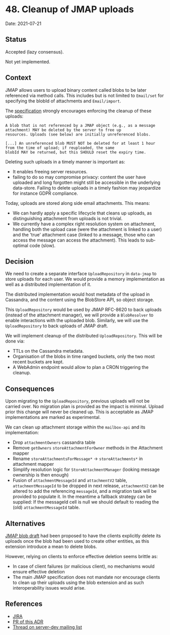 # 48. Cleanup of JMAP uploads

Date: 2021-07-21

## Status

Accepted (lazy consensus).

Not yet implemented.

## Context

JMAP allows users to upload binary content called blobs to be later referenced via method calls. This includes but is not
limited to `Email/set` for specifying the blobId of attachments and `Email/import`.

The [specification](https://jmap.io/spec-core.html#binary-data) strongly encourages enforcing the cleanup of these uploads:

```
A blob that is not referenced by a JMAP object (e.g., as a message attachment) MAY be deleted by the server to free up 
resources. Uploads (see below) are initially unreferenced blobs.

[...] An unreferenced blob MUST NOT be deleted for at least 1 hour from the time of upload; if reuploaded, the same 
blobId MAY be returned, but this SHOULD reset the expiry time.
```

Deleting such uploads in a timely manner is important as:

 - It enables freeing server resources.
 - failing to do so may compromise privacy: content the user have uploaded and long forgotten might still be accessible
 in the underlying data-store. Failing to delete uploads in a timely fashion may jeopardize for instance GDPR compliance.
 
Today, uploads are stored along side email attachments. This means:
 - We can hardly apply a specific lifecycle that cleans up uploads, as distinguishing attachment from uploads is not 
 trivial.
 - We currently have a complex right resolution system on attachment, handling both the upload case (were the attachment
 is linked to a user) and the 'true' attachment case (linked to a message, those who can access the message can access 
 the attachment). This leads to sub-optimal code (slow).

## Decision

We need to create a separate interface `UploadRepository` in `data-jmap` to store uploads for each user. We would provide a memory 
implementation as well as a distributed implementation of it.

The distributed implementation would host metadata of the upload in Cassandra, and the content using the BlobStore API,
so object storage.

This `UploadRepository` would be used by JMAP RFC-8620 to back uploads (instead of the attachment manager), we will 
provide a `BlobResolver` to enable interactions with the uploaded blob. Similarly, we will use the `UploadRepository` to
back uploads of JMAP draft.

We will implement cleanup of the distributed `UploadRepository`. This will be done via:
 - TTLs on the Cassandra metadata.
 - Organisation of the blobs in time ranged buckets, only the two most recent buckets are kept.
 - A WebAdmin endpoint would allow to plan a CRON triggering the cleanup.

## Consequences

Upon migrating to the `UploadRepository`, previous uploads will not be carried over. No migration plan is provided as 
the impact is minimal. Upload prior this change will never be cleaned up. This is acceptable as JMAP implementations are
marked as experimental.

We can clean up attachment storage within the `mailbox-api` and its implementation:
 - Drop `attachmentOwners` cassandra table
 - Remove `getOwners` `storeAttachmentForOwner` methods in the Attachment mapper
 - Rename `storeAttachmentsForMessage*` -> `storeAttachments*` in attachment mapper
 - Simplify resolution logic for `StoreAttachmentManager` (looking message ownership is then enough)
 - Fusion of `attachmentMessageId` and `attachmentV2` table, `attachmentMessageId` to be dropped in next release, 
 `attachmentV2` can be altered to add the referencing `messageId`, and a migration task will be provided to populate it.
 In the meantime a fallback strategy can be supplied: If the messageId cell is null we should default to reading the 
 (old) `attachmentMessageId` table.
 
## Alternatives

[JMAP blob draft](https://datatracker.ietf.org/doc/draft-ietf-jmap-blob/) had been proposed to have the clients explicitly
delete its uploads once the blob had been used to create other entities, as this extension introduce a mean to delete 
blobs.

However, relying on clients to enforce effective deletion seems brittle as:
 - In case of client failures (or malicious client), no mechanisms would ensure effective deletion
 - The main JMAP specification does not mandate nor encourage clients to clean up their uploads using the blob extension
 and as such interoperability issues would arise.

## References

 - [JIRA](https://issues.apache.org/jira/browse/JAMES-3544)
 - [PR of this ADR](https://github.com/apache/james-project/pull/544)
 - [Thread on server-dev mailing list](https://www.mail-archive.com/server-dev@james.apache.org/msg70591.html)